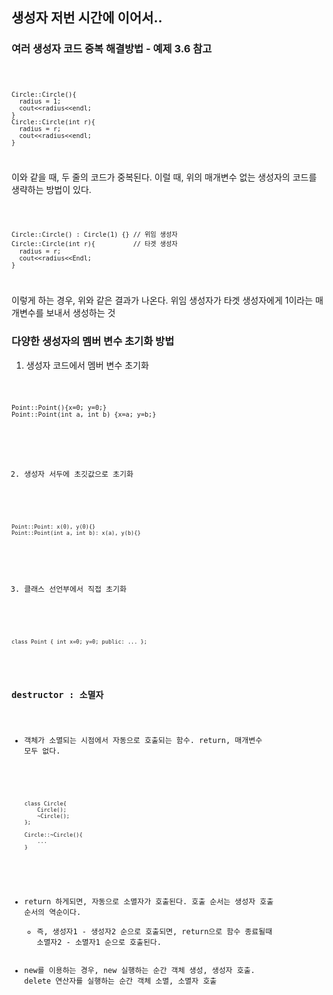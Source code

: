 ## 생성자 저번 시간에 이어서..

### 여러 생성자 코드 중복 해결방법 - 예제 3.6 참고

<code>
    
    Circle::Circle(){
      radius = 1;
      cout<<radius<<endl;
    }
    Circle::Circle(int r){
      radius = r;
      cout<<radius<<endl;
    }
    
</code>

이와 같을 때, 두 줄의 코드가 중복된다.
이럴 때, 위의 매개변수 없는 생성자의 코드를 생략하는 방법이 있다.

<code>
    
    Circle::Circle() : Circle(1) {} // 위임 생성자
    Circle::Circle(int r){          // 타겟 생성자
      radius = r;
      cout<<radius<<Endl;
    }
    
</code>

이렇게 하는 경우, 위와 같은 결과가 나온다. 위임 생성자가 타겟 생성자에게 1이라는 매개변수를 보내서 생성하는 것

### 다양한 생성자의 멤버 변수 초기화 방법
1. 생성자 코드에서 멤버 변수 초기화

<code>
  
    Point::Point(){x=0; y=0;}
    Point::Point(int a, int b) {x=a; y=b;}
    
</cdoe>

2. 생성자 서두에 초깃값으로 초기화

<code>
  
    Point::Point: x(0), y(0){}
    Point::Point(int a, int b): x(a), y(b){}
    
</code>

3. 클래스 선언부에서 직접 초기화

<code>
  
    class Point { int x=0; y=0; public: ... };
    
</code>

### destructor : 소멸자
* 객체가 소멸되는 시점에서 자동으로 호출되는 함수. return, 매개변수 모두 없다.

<code>
    
        class Circle{
            Circle();
            ~Circle();
        };
        
        Circle::~Circle(){
            ...
        }
 
 </code>
 
 * return 하게되면, 자동으로 소멸자가 호출된다. 호출 순서는 생성자 호출 순서의 역순이다.
    + 즉, 생성자1 - 생성자2 순으로 호출되면, return으로 함수 종료될때 소멸자2 - 소멸자1 순으로 호출된다.
 * new를 이용하는 경우, new 실행하는 순간 객체 생성, 생성자 호출. delete 연산자를 실행하는 순간 객체 소멸, 소멸자 호출
 
 
